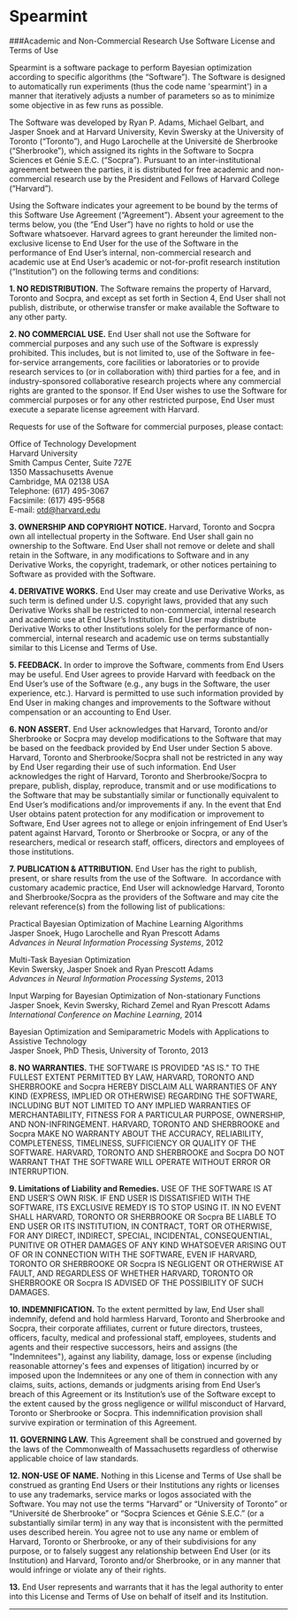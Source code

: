 Spearmint
=========

###Academic and Non-Commercial Research Use Software License and Terms of Use

Spearmint is a software package to perform Bayesian optimization according to specific algorithms (the “Software”).  The Software is designed to automatically run experiments (thus the code name 'spearmint') in a manner that iteratively adjusts a number of parameters so as to minimize some objective in as few runs as possible. 

The Software was developed by Ryan P. Adams, Michael Gelbart, and Jasper Snoek and at Harvard University, Kevin Swersky at the University of Toronto (“Toronto”), and Hugo Larochelle at the Université de Sherbrooke (“Sherbrooke”), which assigned its rights in the Software to Socpra Sciences et Génie S.E.C. (“Socpra”). Pursuant to an inter-institutional agreement between the parties, it is distributed for free academic and non-commercial research use by the President and Fellows of Harvard College (“Harvard”).

Using the Software indicates your agreement to be bound by the terms of this Software Use Agreement (“Agreement”). Absent your agreement to the terms below, you (the “End User”) have no rights to hold or use the Software whatsoever. 
Harvard agrees to grant hereunder the limited non-exclusive license to End User for the use of the Software in the performance of End User’s internal, non-commercial research and academic use at End User’s academic or not-for-profit research institution (“Institution”) on the following terms and conditions: 

**1.  NO REDISTRIBUTION.** The Software remains the property of Harvard, Toronto and Socpra, and except as set forth in Section 4, End User shall not publish, distribute, or otherwise transfer or make available the Software to any other party.

**2. NO COMMERCIAL USE.** End User shall not use the Software for commercial purposes and any such use of the Software is expressly prohibited. This includes, but is not limited to, use of the Software in fee-for-service arrangements, core facilities or laboratories or to provide research services to (or in collaboration with) third parties for a fee, and in industry-sponsored collaborative research projects where any commercial rights are granted to the sponsor. If End User wishes to use the Software for commercial purposes or for any other restricted purpose, End User must execute a separate license agreement with Harvard.  

Requests for use of the Software for commercial purposes, please contact: 

Office of Technology Development  
Harvard University  
Smith Campus Center, Suite 727E  
1350 Massachusetts Avenue  
Cambridge, MA 02138 USA  
Telephone: (617) 495-3067  
Facsimile: (617) 495-9568  
E-mail: otd@harvard.edu  

**3. OWNERSHIP AND COPYRIGHT NOTICE.** Harvard, Toronto and Socpra own all intellectual property in the Software. End User shall gain no ownership to the Software. End User shall not remove or delete and shall retain in the Software, in any modifications to Software and in any Derivative Works, the copyright, trademark, or other notices pertaining to Software as provided with the Software.

**4. DERIVATIVE WORKS.** End User may create and use Derivative Works, as such term is defined under U.S. copyright laws, provided that any such Derivative Works shall be restricted to non-commercial, internal research and academic use at End User’s Institution. End User may distribute Derivative Works to other Institutions solely for the performance of non-commercial, internal research and academic use on terms substantially similar to this License and Terms of Use.

**5. FEEDBACK.** In order to improve the Software, comments from End Users may be useful. End User agrees to provide Harvard with feedback on the End User’s use of the Software (e.g., any bugs in the Software, the user experience, etc.).  Harvard is permitted to use such information provided by End User in making changes and improvements to the Software without compensation or an accounting to End User. 

**6. NON ASSERT.** End User acknowledges that Harvard, Toronto and/or Sherbrooke or Socpra may develop modifications to the Software that may be based on the feedback provided by End User under Section 5 above. Harvard, Toronto and Sherbrooke/Socpra shall not be restricted in any way by End User regarding their use of such information.  End User acknowledges the right of Harvard, Toronto and Sherbrooke/Socpra to prepare, publish, display, reproduce, transmit and or use modifications to the Software that may be substantially similar or functionally equivalent to End User’s modifications and/or improvements if any.  In the event that End User obtains patent protection for any modification or improvement to Software, End User agrees not to allege or enjoin infringement of End User’s patent against Harvard, Toronto or Sherbrooke or Socpra, or any of the researchers, medical or research staff, officers, directors and employees of those institutions.

**7. PUBLICATION & ATTRIBUTION.** End User has the right to publish, present, or share results from the use of the Software.  In accordance with customary academic practice, End User will acknowledge Harvard, Toronto and Sherbrooke/Socpra as the providers of the Software and may cite the relevant reference(s) from the following list of publications: 

Practical Bayesian Optimization of Machine Learning Algorithms  
Jasper Snoek, Hugo Larochelle and Ryan Prescott Adams  
*Advances in Neural Information Processing Systems*, 2012  

Multi-Task Bayesian Optimization  
Kevin Swersky, Jasper Snoek and Ryan Prescott Adams  
*Advances in Neural Information Processing Systems*, 2013  

Input Warping for Bayesian Optimization of Non-stationary Functions  
Jasper Snoek, Kevin Swersky, Richard Zemel and Ryan Prescott Adams  
*International Conference on Machine Learning*, 2014  

Bayesian Optimization and Semiparametric Models with Applications to Assistive Technology  
Jasper Snoek, PhD Thesis, University of Toronto, 2013  

**8.	NO WARRANTIES.** THE SOFTWARE IS PROVIDED "AS IS." TO THE FULLEST EXTENT PERMITTED BY LAW, HARVARD, TORONTO AND SHERBROOKE and Socpra HEREBY DISCLAIM ALL WARRANTIES OF ANY KIND (EXPRESS, IMPLIED OR OTHERWISE) REGARDING THE SOFTWARE, INCLUDING BUT NOT LIMITED TO ANY IMPLIED WARRANTIES OF MERCHANTABILITY, FITNESS FOR A PARTICULAR PURPOSE, OWNERSHIP, AND NON-INFRINGEMENT.  HARVARD, TORONTO AND SHERBROOKE and Socpra MAKE NO WARRANTY ABOUT THE ACCURACY, RELIABILITY, COMPLETENESS, TIMELINESS, SUFFICIENCY OR QUALITY OF THE SOFTWARE.  HARVARD, TORONTO AND SHERBROOKE and Socpra DO NOT WARRANT THAT THE SOFTWARE WILL OPERATE WITHOUT ERROR OR INTERRUPTION.

**9.	Limitations of Liability and Remedies.** USE OF THE SOFTWARE IS AT END USER’S OWN RISK. IF END USER IS DISSATISFIED WITH THE SOFTWARE, ITS EXCLUSIVE REMEDY IS TO STOP USING IT.  IN NO EVENT SHALL HARVARD, TORONTO OR SHERBROOKE OR Socpra BE LIABLE TO END USER OR ITS INSTITUTION, IN CONTRACT, TORT OR OTHERWISE, FOR ANY DIRECT, INDIRECT, SPECIAL, INCIDENTAL, CONSEQUENTIAL, PUNITIVE OR OTHER DAMAGES OF ANY KIND WHATSOEVER ARISING OUT OF OR IN CONNECTION WITH THE SOFTWARE, EVEN IF HARVARD, TORONTO OR SHERBROOKE OR Socpra IS NEGLIGENT OR OTHERWISE AT FAULT, AND REGARDLESS OF WHETHER HARVARD, TORONTO OR SHERBROOKE OR Socpra IS ADVISED OF THE POSSIBILITY OF SUCH DAMAGES.

**10. INDEMNIFICATION.** To the extent permitted by law, End User shall indemnify, defend and hold harmless Harvard, Toronto and Sherbrooke and Socpra, their corporate affiliates, current or future directors, trustees, officers, faculty, medical and professional staff, employees, students and agents and their respective successors, heirs and assigns (the "Indemnitees"), against any liability, damage, loss or expense (including reasonable attorney's fees and expenses of litigation) incurred by or imposed upon the Indemnitees or any one of them in connection with any claims, suits, actions, demands or judgments arising from End User’s breach of this Agreement or its Institution’s use of the Software except to the extent caused by the gross negligence or willful misconduct of Harvard, Toronto or Sherbrooke or Socpra. This indemnification provision shall survive expiration or termination of this Agreement.

**11. GOVERNING LAW.** This Agreement shall be construed and governed by the laws of the Commonwealth of Massachusetts regardless of otherwise applicable choice of law standards.

**12.	NON-USE OF NAME.**  Nothing in this License and Terms of Use shall be construed as granting End Users or their Institutions any rights or licenses to use any trademarks, service marks or logos associated with the Software.  You may not use the terms “Harvard” or “University of Toronto” or “Université de Sherbrooke” or “Socpra Sciences et Génie S.E.C.” (or a substantially similar term) in any way that is inconsistent with the permitted uses described herein. You agree not to use any name or emblem of Harvard, Toronto or Sherbrooke, or any of their subdivisions for any purpose, or to falsely suggest any relationship between End User (or its Institution) and Harvard, Toronto and/or Sherbrooke, or in any manner that would infringe or violate any of their rights.

**13.**	End User represents and warrants that it has the legal authority to enter into this License and Terms of Use on behalf of itself and its Institution.

***
